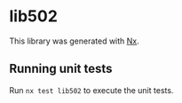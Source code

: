 # lib502

This library was generated with [Nx](https://nx.dev).

## Running unit tests

Run `nx test lib502` to execute the unit tests.
